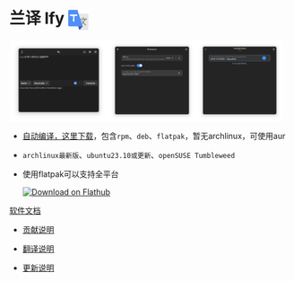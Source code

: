 # 兰译 lfy <img src="data/resources/icons/hicolor/scalable/apps/cool.ldr.lfy.svg" width = "36" height = "36" alt="兰译" align=center />

<center>
<div style="display: flex;">
    <img src="https://raw.githubusercontent.com/ldrfy/docs/main/images/main.png" alt="首页" style="width: 35%;">
    <img src="https://raw.githubusercontent.com/ldrfy/docs/main/images/preference.png" alt="设置1" style="width: 31%;">
    <img src="https://raw.githubusercontent.com/ldrfy/docs/main/images/server-preference.png" alt="设置2" style="width: 31%;">
</div>
</center>

- [自动编译，这里下载](https://github.com/ldrfy/lfy/releases/tag/auto)，包含`rpm`、`deb`、`flatpak`，暂无archlinux，可使用aur
- `archlinux最新版`、`ubuntu23.10或更新`、`openSUSE Tumbleweed`
- 使用flatpak可以支持全平台

    <a href='https://flathub.org/apps/details/cool.ldr.lfy'><img width='120' alt='Download on Flathub' src='https://flathub.org/assets/badges/flathub-badge-en.png'/></a>


[软件文档](https://github.com/ldrfy/docs)

- [贡献说明](https://github.com/ldrfy/docs/blob/main/CONTRIBUTE.md)

- [翻译说明](https://github.com/ldrfy/docs/blob/main/TRANSLATE.md)

- [更新说明](https://github.com/ldrfy/docs/blob/main/CHANGELOG.md)
